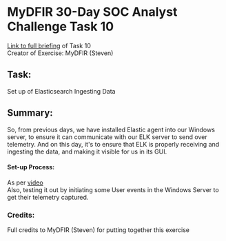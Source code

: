 # MyDFIR 30-Day SOC Analyst Challenge Task 10
[Link to full briefing](https://www.youtube.com/watch?v=eOie0SDMuGA) of Task 10 </br>
Creator of Exercise: MyDFIR (Steven)

## Task:
Set up of Elasticsearch Ingesting Data

## Summary: 
So, from previous days, we have installed Elastic agent into our Windows server, to ensure it can communicate with our ELK server to send over telemetry. 
And on this day, it's to ensure that ELK is properly receiving and ingesting the data, and making it visible for us in its GUI. 

#### Set-up Process:
As per [video](https://www.youtube.com/watch?v=eOie0SDMuGA) </br>
Also, testing it out by initiating some User events in the Windows Server to get their telemetry captured. 

### Credits:
Full credits to MyDFIR (Steven) for putting together this exercise
















